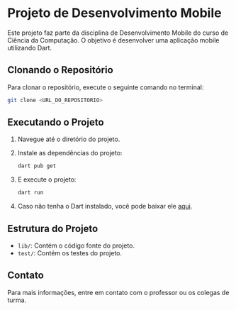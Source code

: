 # Projeto de Desenvolvimento Mobile

Este projeto faz parte da disciplina de Desenvolvimento Mobile do curso de Ciência da Computação. O objetivo é desenvolver uma aplicação mobile utilizando Dart.

## Clonando o Repositório

Para clonar o repositório, execute o seguinte comando no terminal:

```sh
git clone <URL_DO_REPOSITORIO>
```

## Executando o Projeto

1. Navegue até o diretório do projeto.
2. Instale as dependências do projeto:

    ```sh
    dart pub get
    ```

3. E execute o projeto:

    ```sh
    dart run
    ```

4. Caso não tenha o Dart instalado, você pode baixar ele [aqui](https://dart.dev/get-dart).

## Estrutura do Projeto

- `lib/`: Contém o código fonte do projeto.
- `test/`: Contém os testes do projeto.

## Contato

Para mais informações, entre em contato com o professor ou os colegas de turma.

